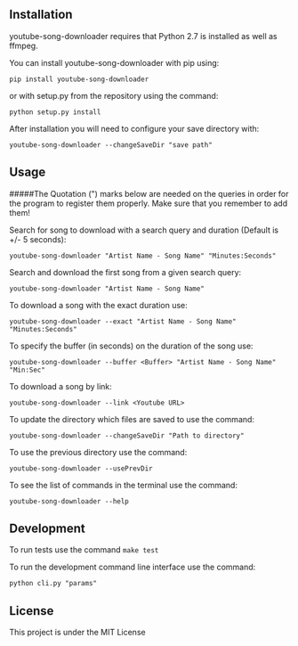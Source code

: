 ## Installation

youtube-song-downloader requires that Python 2.7 is installed as well as ffmpeg.

You can install youtube-song-downloader with pip using:

```pip install youtube-song-downloader```

or with setup.py from the repository using the command:

```python setup.py install```

After installation you will need to configure your save directory with:

```youtube-song-downloader --changeSaveDir "save path"```


## Usage

#####The Quotation (") marks below are needed on the queries in order for the program to register them properly. Make sure that you remember to add them!

Search for song to download with a search query and duration (Default is +/- 5 seconds):

```youtube-song-downloader "Artist Name - Song Name" "Minutes:Seconds"```

Search and download the first song from a given search query:

```youtube-song-downloader "Artist Name - Song Name"```

To download a song with the exact duration use:

```youtube-song-downloader --exact "Artist Name - Song Name" "Minutes:Seconds"```

To specify the buffer (in seconds) on the duration of the song use:

```youtube-song-downloader --buffer <Buffer> "Artist Name - Song Name" "Min:Sec"```

To download a song by link:

```youtube-song-downloader --link <Youtube URL>```

To update the directory which files are saved to use the command:

```youtube-song-downloader --changeSaveDir "Path to directory"```

To use the previous directory use the command:

```youtube-song-downloader --usePrevDir```

To see the list of commands in the terminal use the command:

```youtube-song-downloader --help```

## Development
To run tests use the command ```make test```

To run the development command line interface use the command:

```python cli.py "params"```


## License

This project is under the MIT License